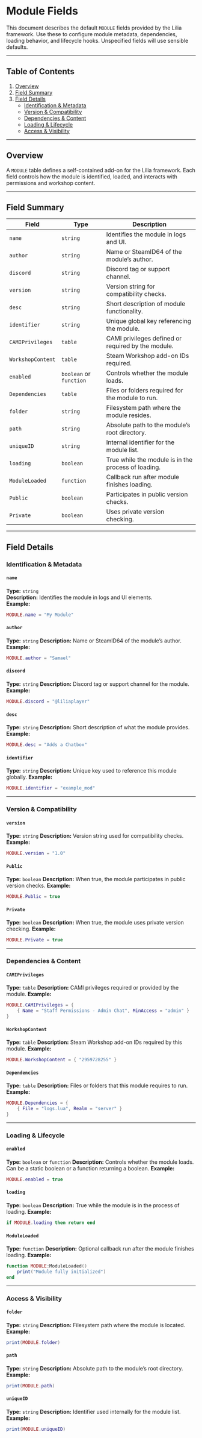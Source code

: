# Module Fields

This document describes the default `MODULE` fields provided by the Lilia framework. Use these to configure module metadata, dependencies, loading behavior, and lifecycle hooks.
Unspecified fields will use sensible defaults.

---

## Table of Contents

1. [Overview](#overview)  
2. [Field Summary](#field-summary)  
3. [Field Details](#field-details)  
   - [Identification & Metadata](#identification--metadata)  
   - [Version & Compatibility](#version--compatibility)  
   - [Dependencies & Content](#dependencies--content)  
   - [Loading & Lifecycle](#loading--lifecycle)  
   - [Access & Visibility](#access--visibility)  

---

## Overview

A `MODULE` table defines a self-contained add-on for the Lilia framework. Each field controls how the module is identified, loaded, and interacts with permissions and workshop content.

---

## Field Summary

| Field                | Type                    | Description                                                      |
|----------------------|-------------------------|------------------------------------------------------------------|
| `name`               | `string`                | Identifies the module in logs and UI.                            |
| `author`             | `string`                | Name or SteamID64 of the module’s author.                        |
| `discord`            | `string`                | Discord tag or support channel.                                  |
| `version`            | `string`                | Version string for compatibility checks.                         |
| `desc`               | `string`                | Short description of module functionality.                       |
| `identifier`         | `string`                | Unique global key referencing the module.                        |
| `CAMIPrivileges`     | `table`                 | CAMI privileges defined or required by the module.               |
| `WorkshopContent`    | `table`                 | Steam Workshop add-on IDs required.                              |
| `enabled`            | `boolean` or `function` | Controls whether the module loads.                               |
| `Dependencies`       | `table`                 | Files or folders required for the module to run.                 |
| `folder`             | `string`                | Filesystem path where the module resides.                        |
| `path`               | `string`                | Absolute path to the module’s root directory.                    |
| `uniqueID`           | `string`                | Internal identifier for the module list.                         |
| `loading`            | `boolean`               | True while the module is in the process of loading.              |
| `ModuleLoaded`       | `function`              | Callback run after module finishes loading.                      |
| `Public`             | `boolean`               | Participates in public version checks.                           |
| `Private`            | `boolean`               | Uses private version checking.                                   |

---

## Field Details

### Identification & Metadata

#### `name`
**Type:** `string`  
**Description:** Identifies the module in logs and UI elements.  
**Example:**
```lua
MODULE.name = "My Module"
````

#### `author`

**Type:** `string`
**Description:** Name or SteamID64 of the module’s author.
**Example:**

```lua
MODULE.author = "Samael"
```

#### `discord`

**Type:** `string`
**Description:** Discord tag or support channel for the module.
**Example:**

```lua
MODULE.discord = "@liliaplayer"
```

#### `desc`

**Type:** `string`
**Description:** Short description of what the module provides.
**Example:**

```lua
MODULE.desc = "Adds a Chatbox"
```

#### `identifier`

**Type:** `string`
**Description:** Unique key used to reference this module globally.
**Example:**

```lua
MODULE.identifier = "example_mod"
```

---

### Version & Compatibility

#### `version`

**Type:** `string`
**Description:** Version string used for compatibility checks.
**Example:**

```lua
MODULE.version = "1.0"
```

#### `Public`

**Type:** `boolean`
**Description:** When true, the module participates in public version checks.
**Example:**

```lua
MODULE.Public = true
```

#### `Private`

**Type:** `boolean`
**Description:** When true, the module uses private version checking.
**Example:**

```lua
MODULE.Private = true
```

---

### Dependencies & Content

#### `CAMIPrivileges`

**Type:** `table`
**Description:** CAMI privileges required or provided by the module.
**Example:**

```lua
MODULE.CAMIPrivileges = {
    { Name = "Staff Permissions - Admin Chat", MinAccess = "admin" }
}
```

#### `WorkshopContent`

**Type:** `table`
**Description:** Steam Workshop add-on IDs required by this module.
**Example:**

```lua
MODULE.WorkshopContent = { "2959728255" }
```

#### `Dependencies`

**Type:** `table`
**Description:** Files or folders that this module requires to run.
**Example:**

```lua
MODULE.Dependencies = {
    { File = "logs.lua", Realm = "server" }
}
```

---

### Loading & Lifecycle

#### `enabled`

**Type:** `boolean` or `function`
**Description:** Controls whether the module loads. Can be a static boolean or a function returning a boolean.
**Example:**

```lua
MODULE.enabled = true
```

#### `loading`

**Type:** `boolean`
**Description:** True while the module is in the process of loading.
**Example:**

```lua
if MODULE.loading then return end
```

#### `ModuleLoaded`

**Type:** `function`
**Description:** Optional callback run after the module finishes loading.
**Example:**

```lua
function MODULE:ModuleLoaded()
    print("Module fully initialized")
end
```

---

### Access & Visibility

#### `folder`

**Type:** `string`
**Description:** Filesystem path where the module is located.
**Example:**

```lua
print(MODULE.folder)
```

#### `path`

**Type:** `string`
**Description:** Absolute path to the module’s root directory.
**Example:**

```lua
print(MODULE.path)
```

#### `uniqueID`

**Type:** `string`
**Description:** Identifier used internally for the module list.
**Example:**

```lua
print(MODULE.uniqueID)
```
